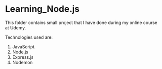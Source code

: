 # Learning_Node.js

This folder contains small project that I have done during my online course at Udemy.

Technologies used are:
1. JavaScript.
2. Node.js
3. Express.js
4. Nodemon
